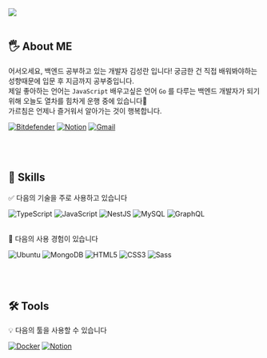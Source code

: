 <div align="left">
  <img src="https://capsule-render.vercel.app/api?type=rect&color=gradient&customColorList=0,0,0,0&text=%20BE_Dev%20&&fontAlign=30&height=180&fontSize=45&textBg=true&animation=twinkling&desc=KIMSEONGRAN's%20GitHub%20Profile&descAlignY=55&descAlign=65" />
</div>
<br>

## 🖐️ About ME
어서오세요, 백엔드 공부하고 있는 개발자 김성란 입니다! 
궁금한 건 직접 배워봐야하는 성향때문에 입문 후 지금까지 공부중입니다.   
제일 좋아하는 언어는 `JavaScript`
배우고싶은 언어 `Go` 를 다루는 백엔드 개발자가 되기 위해 오늘도 열차를 힘차게 운행 중에 있습니다🚆️     
가르침은 언제나 즐거워서 알아가는 것이 행복합니다.
<div align="left">
<a href="https://182x176.tistory.com/" target="_blank"><img alt="Bitdefender" src ="https://img.shields.io/badge/Blog-F26D85.svg?&style=for-the-badge&logo=Spreadshirt&logoColor=ffffff"/></a>
<a href="https://182x176.tistory.com/" target="_blank"><img alt="Notion" src ="https://img.shields.io/badge/RESUME-F2E4E9.svg?&style=for-the-badge&logo=Notion&logoColor=000"/></a>
<a href="https://182x176.tistory.com/" target="_blank"><img alt="Gmail" src ="https://img.shields.io/badge/Gmail-EA4335.svg?&style=for-the-badge&logo=Gmail&logoColor=ffffff"/></a>
</div>  

<br>
<br>
<br>

## 💪️ Skills

✅️ 다음의 기술을 주로 사용하고 있습니다

<div align="left">
<img alt="TypeScript" src ="https://img.shields.io/badge/TypeScript-3178C6.svg?&style=for-the-badge&logo=TypeScript&logoColor=ffffff"/></a>
<img alt="JavaScript" src ="https://img.shields.io/badge/JavaScript-F7DF1E.svg?&style=for-the-badge&logo=JavaScript&logoColor=222"/>
<img alt="NestJS" src ="https://img.shields.io/badge/NestJS-E0234E.svg?&style=for-the-badge&logo=NestJS&logoColor=fff"/>
<img alt="MySQL" src ="https://img.shields.io/badge/MySQL-4479A1.svg?&style=for-the-badge&logo=MySQL&logoColor=fff"/>
<img alt="GraphQL" src ="https://img.shields.io/badge/GraphQL-E10098.svg?&style=for-the-badge&logo=GraphQL&logoColor=fff"/>
</div>

<br>

💭️ 다음의 사용 경험이 있습니다
<div algin="left">
<img alt="Ubuntu" src ="https://img.shields.io/badge/Ubuntu-E95420.svg?&style=for-the-badge&logo=Ubuntu&logoColor=fff"/>
<img alt="MongoDB" src ="https://img.shields.io/badge/MongoDB-47A248.svg?&style=for-the-badge&logo=MongoDB&logoColor=fff"/>
<img alt="HTML5" src ="https://img.shields.io/badge/HTML5-E34F26.svg?&style=for-the-badge&logo=HTML5&logoColor=fff"/>
<img alt="CSS3" src ="https://img.shields.io/badge/CSS3-1572B6.svg?&style=for-the-badge&logo=CSS3&logoColor=fff"/>
<img alt="Sass" src ="https://img.shields.io/badge/Sass-CC6699.svg?&style=for-the-badge&logo=Sass&logoColor=fff"/>
</div>

<br>
<br>
<br>

## 🛠️ Tools

💡️ 다음의 툴을 사용할 수 있습니다
<div align="left">
<a href="https://182x176.tistory.com/" target="_blank"><img alt="Docker" src ="https://img.shields.io/badge/Docker-2496ED.svg?&style=for-the-badge&logo=Docker&logoColor=fff"/></a>
<a href="https://182x176.tistory.com/" target="_blank"><img alt="Notion" src ="https://img.shields.io/badge/Notion-000000.svg?&style=for-the-badge&logo=Notion&logoColor=fff"/></a>
</div>

